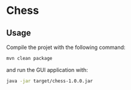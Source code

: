 # Chess

## Usage

Compile the projet with the following command:

```bash
mvn clean package
```

and run the GUI application with:

```bash
java -jar target/chess-1.0.0.jar
```
